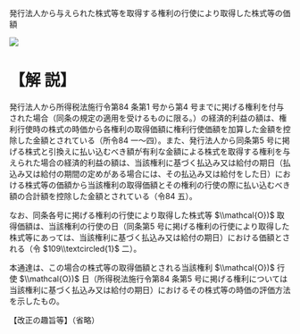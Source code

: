 発行法人から与えられた株式等を取得する権利の行使により取得した株式等の価額

![](https://www.nta.go.jp/tmp/725402d9-9471-4cb1-9682-4b1e5c3b27de/images/ca7cd2e96d6ff0c288181e928d1405b36dd09050e12addf9b46371e991971c9a.jpg)

# 【解 説】

発行法人から所得税法施行令第84 条第1 号から第4 号までに掲げる権利を付与された場合（同条の規定の適用を受けるものに限る。）の経済的利益の額は、権利行使時の株式の時価から各権利の取得価額に権利行使価額を加算した金額を控除した金額とされている（所令84 一～四）。また、発行法人から同条第5 号に掲げる株式と引換えに払い込むべき額が有利な金額による株式を取得する権利を与えられた場合の経済的利益の額は、当該権利に基づく払込み又は給付の期日（払込み又は給付の期間の定めがある場合には、その払込み又は給付をした日）における株式等の価額から当該権利の取得価額とその権利の行使の際に払い込むべき額の合計額を控除した金額とされている（令84 五）。

なお、同条各号に掲げる権利の行使により取得した株式等 $\\mathcal{O})$ 取得価額は、当該権利の行使の日（同条第5 号に掲げる権利の行使により取得した株式等にあっては、当該権利に基づく払込み又は給付の期日）における価額とされる（令 $109\\textcircled{1}$ 二）。

本通達は、この場合の株式等の取得価額とされる当該権利 $\\mathcal{O})$ 行使 $\\mathcal{O})$ 日（所得税法施行令第84 条第5 号に掲げる権利については当該権利に基づく払込み又は給付の期日）におけるその株式等の時価の評価方法を示したもの。

【改正の趣旨等】（省略）